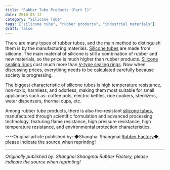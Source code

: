 ```yaml
---
title: "Rubber Tube Products (Part I)"
date: 2010-05-12
category: "Silicone Tube"
tags: ["silicone tube", "rubber products", "industrial materials"]
draft: false
---
```


There are many types of rubber tubes, and the main method to distinguish them is by the manufacturing materials. [Silicone tubes](http://www.smpolymer.com/guijiaoguan/) are made from silicone. The main material of silicone is still a combination of rubber and new materials, so the price is much higher than rubber products. [Silicone sealing rings](http://www.smpolymer.com/) cost much more than [V-type sealing rings](http://www.smpolymer.com/). Now when discussing prices, everything needs to be calculated carefully because society is progressing.

The biggest characteristic of silicone tubes is high temperature resistance, non-toxic, harmless, and odorless, making them most suitable for small appliances such as: coffee pots, electric kettles, rice cookers, sterilizers, water dispensers, thermal cups, etc.

Among rubber tube products, there is also fire-resistant [silicone tubes](http://www.smpolymer.com/guijiaoguan/), manufactured through scientific formulation and advanced processing technology, featuring flame resistance, high pressure resistance, high temperature resistance, and environmental protection characteristics.

----Original article published by: ◆Shanghai Shangmai [Rubber Factory](http://www.smpolymer.com/)◆, please indicate the source when reprinting!

---

*Originally published by: Shanghai Shangmai Rubber Factory, please indicate the source when reprinting!*